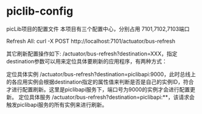 # piclib-config

picLib项目的配置文件 本项目有三个配置中心，分别占用 7101,7102,7103端口

Refresh All: curl -X POST http://localhost:7101/actuator/bus-refresh

其它刷新配置操作如下: /actuator/bus-refresh?destination=XXX，指定destination参数可以用来定位具体要刷新的应用程序，有两种方式：

定位具体实例 /actuator/bus-refresh?destination=piclibapi:9000，此时总线上的各应用实例会根据destination指定的属性值来判断是否是自己的实例ID，符合才进行配置刷新。这里是piclibapi服务下，端口号为9000的实例才会进行配置更新。
定位具体服务 /actuator/bus-refresh?destination=piclibapi:**，该请求会触发piclibapi服务的所有实例来进行刷新。
